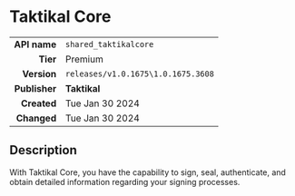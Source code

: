 # Taktikal Core
| | |
|-:|-|
|**API name**|`shared_taktikalcore`|
|**Tier**|Premium|
|**Version**|`releases/v1.0.1675\1.0.1675.3608`|
|**Publisher**|**Taktikal**|
|**Created**|Tue Jan 30 2024|
|**Changed**|Tue Jan 30 2024|

## Description
With Taktikal Core, you have the capability to sign, seal, authenticate, and obtain detailed information regarding your signing processes.
